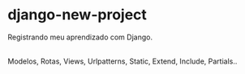 # django-new-project
Registrando meu aprendizado com Django.<br><br>

Modelos, Rotas, Views, Urlpatterns, Static, Extend, Include, Partials..
